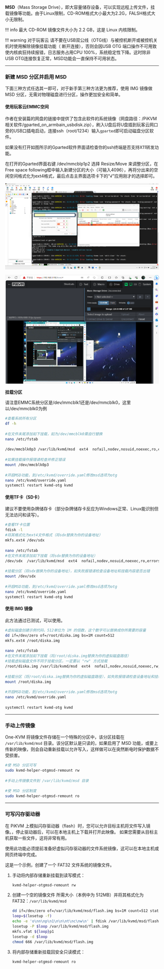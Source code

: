 **MSD**（Mass Storage Drive），即大容量储存设备，可以实现远程上传文件，挂载镜像等功能。由于Linux限制，CD-ROM格式大小最大为2.2G，FALSH格式大小无限制。

!!! info 
      最大 CD-ROM 镜像文件大小为 2.2 GB，这是 Linux 内核限制。

!!! warning 
      对于玩客云 请不要在USB双公线（OTG线）与被控机断开或被控机关机时使用解除镜像挂载功能（ 断开连接），否则会因USB OTG 端口操作不可用致使内核疯狂持续报错，日志服务占用CPU 100%，系统稳定性下降。这时除非USB OTG连接恢复正常，MSD功能会一直保持不可用状态。

-----

### 新建 MSD 分区并启用 MSD

下面三种方式任选其一即可，对于新手第三种方法更为推荐，使用 IMG 镜像做 MSD 分区，无需对物理磁盘进行分区，操作更加安全和简单。

#### **使用玩客云EMMC空间**

作者在安装篇的网盘的链接中提供了包含此软件的系统镜像（网盘路径：/PiKVM相关软件/gparted_on_armbain_usbdisk.zip），刷入U盘后将U盘插到玩客云网口旁的USB口插电启动，连接ssh（root/1234）输入`gparted`即可启动磁盘分区软件。

如果没有打开如图所示的Gparted软件界面请检查你的ssh终端是否支持X11转发功能。

在打开的Gparted界面右键 /dev/mmcblp1p2 选择 Resize/Move 来调整分区，在Free space following框中输入新建分区的大小（可输入4096），再将分出来的空闲空间格式化为ext4格式，最后点击主界面选项卡下的“√”应用刚才的选择即可。

![img](./img/1717947165712-55.png)

![img](./img/1717947165712-56.png)

**挂载分区**

请注意EMMC系统分区是/dev/mmcblk1还是/dev/mmcblk0，这里以/dev/mmcblk0为例

```Bash
#查看系统所有分区
df -h

#在文件末尾添加如下挂载，如为/dev/mmcblk0需自行替换
nano /etc/fstab

/dev/mmcblk0p3 /var/lib/kvmd/msd  ext4  nofail,nodev,nosuid,noexec,ro,errors=remount-ro,data=journal,X-kvmd.otgmsd-root=/var/lib/kvmd/msd,X-kvmd.otgmsd-user=kvmd  0 0

#如果挂载操作报错请检查并修正错误
mount /dev/mmcblk0p3

#开启MSD功能，到/etc/kvmd/override.yaml修改msd选项为otg
nano /etc/kvmd/override.yaml
systemctl restart kvmd-otg kvmd
```

#### 使用TF卡（SD卡）

建议不要使用杂牌储存卡（部分杂牌储存卡反应为Windows正常、Linux能识别但无法访问和读写）。

```bash
#查看TF卡位置
fdisk -l
#将其格式化为ext4文件格式（将sdx替换为你的设备地址）
mkfs.ext4 /dev/sdx

nano /etc/fstab
#在文件末尾添加如下挂载（将sdx替换为你的设备地址）
/dev/sdx  /var/lib/kvmd/msd  ext4  nofail,nodev,nosuid,noexec,ro,errors=remount-ro,data=journal,X-kvmd.otgmsd-root=/var/lib/kvmd/msd,X-kvmd.otgmsd-user=kvmd  0 0

#挂载分区（将sdx替换为你的设备地址），如失败报错请检查设备地址和挂载内容是否出错
mount /dev/sdx

#开启MSD功能，到/etc/kvmd/override.yaml修改msd选项为otg
nano /etc/kvmd/override.yaml
systemctl restart kvmd-otg kvmd
```

#### 使用 IMG 镜像

此方法通过已测试，可以使用。

```bash
#虚拟磁盘创建示例代码，512单位为 1M 的倍数，这个数字可以替换成你所需要的容量
dd if=/dev/zero of=/root/diska.img bs=1M count=512
mkfs.ext4 /root/diska.img

nano /etc/fstab
#在文件末尾添加如下挂载（将/root/diska.img替换为你的虚拟磁盘路径）
#挂载虚拟磁盘文件不同于挂载分区，一定要以 "rw" 方式挂载
/root/diska.img /var/lib/kvmd/msd  ext4  nofail,nodev,nosuid,noexec,rw,errors=remount-ro,data=journal,X-kvmd.otgmsd-root=/var/lib/kvmd/msd,X-kvmd.otgmsd-user=kvmd  0 0

#挂载分区（将/root/diska.img替换为你的虚拟磁盘路径），如失败报错请检查设备地址和挂载内容是否出错
mount /root/diska.img

#开启MSD功能，到/etc/kvmd/override.yaml修改msd选项为otg
nano /etc/kvmd/override.yaml

systemctl restart kvmd-otg kvmd
```

-----

### 手动上传镜像

One-KVM  将镜像文件存储在一个特殊的分区中，该分区挂载在 `/var/lib/kvmd/msd` 目录。该分区默认是只读的，如果启用了 MSD 功能，或要上传新的映像，则会自动重新挂载以允许写入，这样做可以在突然断电时保护数据不受损害。

```bash
#使 MSD 分区可写
sudo kvmd-helper-otgmsd-remount rw

#手动上传镜像文件到 /var/lib/kvmd/msd 目录

#使 MSD 分区制度
sudo kvmd-helper-otgmsd-remount ro
```

-----

### 可写闪存驱动器

在 PiKVM 上模拟闪存驱动器（flash）时，您可以允许目标主机将文件写入镜像。，停止驱动器后，可以在本地主机上下载并打开此映像。 如果您需要从目标主机获取一些文件，这将非常有用。

使用此功能必须提前准备好虚拟闪存驱动器的文件系统镜像，这可以在本地主机或网页终端中完成。

这是一个示例，创建了一个 FAT32 文件系统的镜像文件。

1. 手动将内部存储重新挂载到读写模式：
   ```bash
   kvmd-helper-otgmsd-remount rw
   ```

2. 创建一个空的镜像文件 所需大小（本例中为 512MB）并将其格式化为 FAT32：`/var/lib/kvmd/msd`
   ```bash
   dd if=/dev/zero of=/var/lib/kvmd/msd/flash.img bs=1M count=512 status=progress
   loop=$(losetup -f)
   echo -e 'o\nn\np\n1\n\n\nt\nc\nw\n' | fdisk /var/lib/kvmd/msd/flash.img
   losetup -P $loop /var/lib/kvmd/msd/flash.img
   mkfs.vfat ${loop}p1
   losetup -d $loop
   chmod 666 /var/lib/kvmd/msd/flash.img
   ```

3. 将内部存储重新挂载回安全只读模式：
   ```bash
   kvmd-helper-otgmsd-remount ro
   ```
